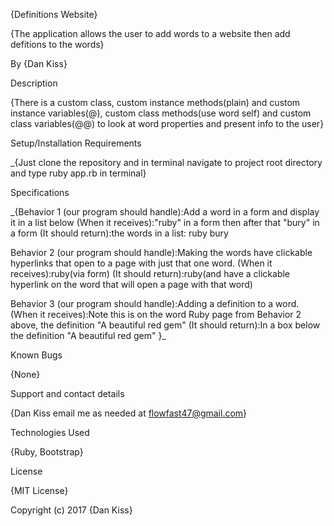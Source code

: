 {Definitions Website}

{The application allows the user to add words to a website then add defitions to the words}

By {Dan Kiss}

Description

{There is a custom class, custom instance methods(plain) and custom instance variables(@), custom class methods(use word self) and custom class variables(@@) to look at word properties and present info to the user}

Setup/Installation Requirements

_{Just clone the repository and in terminal navigate to project root directory and type ruby app.rb in terminal}

Specifications

_{Behavior 1 (our program should handle):Add a word in a form and display it in a list below (When it receives):"ruby" in a form then after that "bury" in a form (It should return):the words in a list: ruby bury

Behavior 2 (our program should handle):Making the words have clickable hyperlinks that open to a page with just that one word. (When it receives):ruby(via form) (It should return):ruby(and have a clickable hyperlink on the word that will open a page with that word)

Behavior 3 (our program should handle):Adding a definition to a word. (When it receives):Note this is on the word Ruby page from Behavior 2 above, the definition "A beautiful red gem" (It should return):In a box below the definition "A beautiful red gem"
 }_

Known Bugs

{None}

Support and contact details

{Dan Kiss email me as needed at flowfast47@gmail.com}

Technologies Used

{Ruby, Bootstrap}

License

{MIT License}

Copyright (c) 2017 {Dan Kiss}

